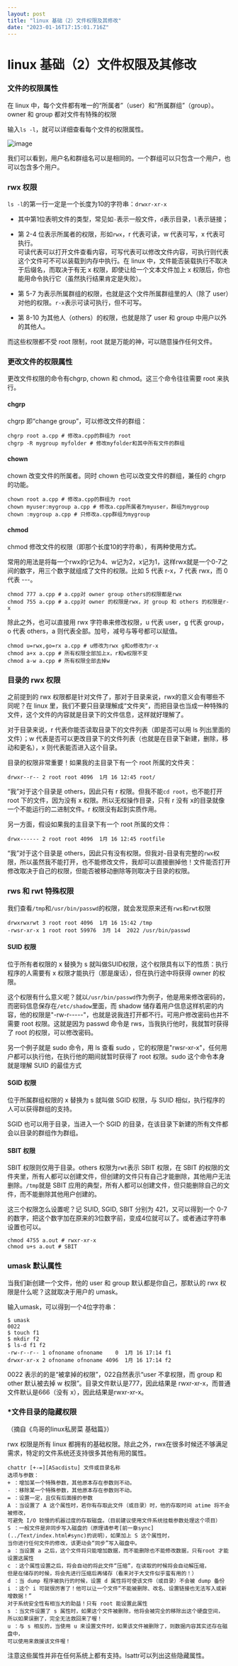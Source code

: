 ```yaml
---
layout: post
title: "linux 基础（2）文件权限及其修改"
date: "2023-01-16T17:15:01.716Z"
---
```

linux 基础（2）文件权限及其修改
===================

### 文件的权限属性

在 linux 中，每个文件都有唯一的“所属者”（user）和“所属群组”（group）。owner 和 group 都对文件有特殊的权限

输入`ls -l`，就可以详细查看每个文件的权限属性。

![image](https://img2023.cnblogs.com/blog/1545207/202301/1545207-20230115112637107-2081251305.png)

我们可以看到，用户名和群组名可以是相同的。一个群组可以只包含一个用户，也可以包含多个用户。

### rwx 权限

`ls -l`的第一行一定是一个长度为10的字符串：`drwxr-xr-x`

*   其中第1位表明文件的类型，常见如`-`表示一般文件，`d`表示目录，`l`表示链接；
    
*   第 2-4 位表示所属者的权限，形如`rwx`，r 代表可读，w 代表可写，x 代表可执行。  
    可读代表可以打开文件查看内容，可写代表可以修改文件内容，可执行则代表这个文件可不可以装载到内存中执行。在 linux 中，文件能否装载执行不取决于后缀名，而取决于有无 x 权限，即使让给一个文本文件加上 x 权限后，你也能用命令执行它（虽然执行结果肯定是失败）。
    
*   第 5-7 为表示所属群组的权限，也就是这个文件所属群组里的人（除了 user）对他的权限。`r-x`表示可读可执行，但不可写。
    
*   第 8-10 为其他人（others）的权限，也就是除了 user 和 group 中用户以外的其他人。
    

而这些权限都不受 root 限制，root 就是万能的神，可以随意操作任何文件。

### 更改文件的权限属性

更改文件权限的命令有chgrp, chown 和 chmod。这三个命令往往需要 root 来执行。

#### chgrp

chgrp 即“change group”，可以修改文件的群组：

    chgrp root a.cpp # 修改a.cpp的群组为 root
    chgrp -R mygroup myfolder # 修改myfolder和其中所有文件的群组
    

#### chown

chown 改变文件的所属者。同时 chown 也可以改变文件的群组，兼任的 chgrp 的功能。

    chown root a.cpp # 修改a.cpp的群组为 root
    chown myuser:mygroup a.cpp # 修改a.cpp所属者为myuser，群组为mygroup
    chown :mygroup a.cpp # 只修改a.cpp群组为mygroup
    

#### chmod

chmod 修改文件的权限（即那个长度10的字符串），有两种使用方式。

常用的用法是将每一个rwx的r记为4、w记为2，x记为1，这样rwx就是一个0-7之间的数字，用三个数字就组成了文件的权限。比如 5 代表 r-x，7 代表 rwx，而 0 代表 ---。

    chmod 777 a.cpp # a.cpp对 owner group others的权限都是rwx
    chmod 755 a.cpp # a.cpp对 owner 的权限是rwx，对 group 和 others 的权限是r-x
    

除此之外，也可以直接用 rwx 字符串来修改权限，u 代表 user，g 代表 group，o 代表 others，a 则代表全部。加号，减号与等号都可以赋值。

    chmod u=rwx,go=rx a.cpp # u修改为rwx g和o修改为r-x
    chmod a+x a.cpp # 所有权限全部加上x，r和w权限不变
    chmod a-w a.cpp # 所有权限全部去掉w
    

### 目录的 rwx 权限

之前提到的 rwx 权限都是针对文件了，那对于目录来说，rwx的意义会有哪些不同呢？在 linux 里，我们不要只目录理解成“文件夹”，而把目录也当成一种特殊的文件，这个文件的内容就是目录下的文件信息，这样就好理解了。

对于目录来说，r 代表你能否读取目录下的文件列表（即是否可以用 ls 列出里面的文件）；w 代表是否可以更改目录下的文件列表（也就是在目录下新建，删除，移动和更名），x 则代表能否进入这个目录。

目录的权限非常重要！如果我的主目录下有一个 root 所属的文件夹：

    drwxr--r-- 2 root root 4096  1月 16 12:45 root/
    

“我”对于这个目录是 others，因此只有 r 权限。但我不能`cd root`，也不能打开 root 下的文件，因为没有 x 权限。所以无权操作目录，只有 r 没有 x的目录就像一个不能运行的二进制文件。r 权限没有起到实质作用。

另一方面，假设如果我的主目录下有一个 root 所属的文件：

    drwx------ 2 root root 4096  1月 16 12:45 rootfile
    

“我”对于这个目录是 others，因此只有没有权限。但我对`~`目录有完整的`rwx`权限，所以虽然我不能打开，也不能修改文件，我却可以直接删掉他！文件能否打开修改取决于自己的权限，但能否被移动删除等则取决于目录的权限。

### rws 和 rwt 特殊权限

我们查看`/tmp`和`/usr/bin/passwd`的权限，就会发现原来还有`rws`和`rwt`权限

    drwxrwxrwt 3 root root 4096  1月 16 15:42 /tmp
    -rwsr-xr-x 1 root root 59976  3月 14  2022 /usr/bin/passwd
    

#### SUID 权限

位于所有者权限的 x 替换为 s 就叫做SUID权限，这个权限具有以下的性质：执行程序的人需要有 x 权限才能执行（那是废话），但在执行途中将获得 owner 的权限。

这个权限有什么意义呢？就以`/usr/bin/passwd`作为例子，他是用来修改密码的，而密码信息保存在`/etc/shadow`里面，而 shadow 储存着用户信息这样机密的内容，他的权限是"-rw-r-----"，也就是说我连打开都不行。可用户修改密码也并不需要 root 权限。这就是因为 passwd 命令是 rws，当我执行他时，我就暂时获得了 root 的权限，可以修改密码。

另一个例子就是 sudo 命令，用 ls 查看 sudo ，它的权限是"rwsr-xr-x"，任何用户都可以执行他，在执行他的期间就暂时获得了 root 权限。sudo 这个命令本身就是理解 SUID 的最佳方式

#### SGID 权限

位于所属群组权限的 x 替换为 s 就叫做 SGID 权限，与 SUID 相似，执行程序的人可以获得群组的支持。

SGID 也可以用于目录，当进入一个 SGID 的目录，在该目录下新建的所有文件都会以目录的群组作为群组。

#### SBIT 权限

SBIT 权限则仅用于目录。others 权限为`rwt`表示 SBIT 权限，在 SBIT 的权限的文件夹里，所有人都可以创建文件，但创建的文件只有自己才能删除，其他用户无法删除。`/tmp`就是 SBIT 应用的典型，所有人都可以创建文件，但只能删除自己的文件，而不能删除其他用户创建的。

这三个权限怎么设置呢？记 SUID, SGID, SBIT 分别为 421，又可以得到一个 0-7 的数字，把这个数字加在原来的3位数字前，变成4位就可以了。或者通过字符串设置也可以。

    chmod 4755 a.out # rwxr-xr-x
    chmod u+s a.out # SBIT
    

### umask 默认属性

当我们新创建一个文件，他的 user 和 group 默认都是你自己，那默认的 rwx 权限是什么呢？这就取决于用户的 umask。

输入umask，可以得到一个4位字符串：

    $ umask
    0022
    $ touch f1
    $ mkdir f2
    $ ls-d f1 f2
    -rw-r--r-- 1 ofnoname ofnoname    0  1月 16 17:14 f1
    drwxr-xr-x 2 ofnoname ofnoname 4096  1月 16 17:14 f2
    

0022 表示的的是“被拿掉的权限”，022自然表示“user 不拿权限，而 group 和 other 默认被去掉 w 权限”。目录文件默认是777，因此结果是 rwxr-xr-x，而普通文件默认是666（没有 x），因此结果是rwxr-xr-x。

### \*文件目录的隐藏权限

（摘自《鸟哥的linux私房菜 基础篇》）

rwx 权限是所有 linux 都拥有的基础权限。除此之外，rwx在很多时候还不够满足需求，特定的文件系统还支持很多其他有用的属性。

    chattr [+-=][ASacdistu] 文件或目录名称
    选项与参数：
    + ：增加某一个特殊参数，其他原本存在参数则不动。
    - ：移除某一个特殊参数，其他原本存在参数则不动。
    = ：设置一定，且仅有后面接的参数
    A ：当设置了 A 这个属性时，若你有存取此文件（或目录）时，他的存取时间 atime 将不会被修改，
    可避免 I/O 较慢的机器过度的存取磁盘。（目前建议使用文件系统挂载参数处理这个项目）
    S ：一般文件是非同步写入磁盘的（原理请参考[前一章sync](../Text/index.html#sync)的说明），如果加上 S 这个属性时，
    当你进行任何文件的修改，该更动会“同步”写入磁盘中。
    a ：当设置 a 之后，这个文件将只能增加数据，而不能删除也不能修改数据，只有root 才能设置这属性
    c ：这个属性设置之后，将会自动的将此文件“压缩”，在读取的时候将会自动解压缩，
    但是在储存的时候，将会先进行压缩后再储存（看来对于大文件似乎蛮有用的！）
    d ：当 dump 程序被执行的时候，设置 d 属性将可使该文件（或目录）不会被 dump 备份
    i ：这个 i 可就很厉害了！他可以让一个文件“不能被删除、改名、设置链接也无法写入或新增数据！”
    对于系统安全性有相当大的助益！只有 root 能设置此属性
    s ：当文件设置了 s 属性时，如果这个文件被删除，他将会被完全的移除出这个硬盘空间，
    所以如果误删了，完全无法救回来了喔！
    u ：与 s 相反的，当使用 u 来设置文件时，如果该文件被删除了，则数据内容其实还存在磁盘中，
    可以使用来救援该文件喔！
    

注意这些属性并非在任何系统上都有支持。lsattr可以列出这些隐藏属性。